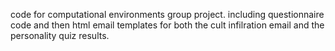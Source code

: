 code for computational environments group project.
including questionnaire code and then html email templates for both the cult infilration email and the personality quiz results.
